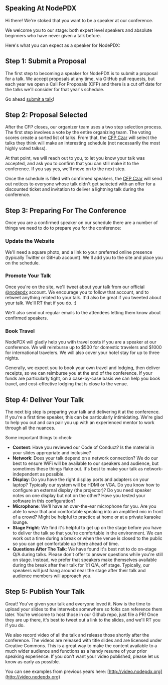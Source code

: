 Speaking At NodePDX
-------------------

Hi there! We're stoked that you want to be a speaker at our conference.

We welcome you to our stage: both expert level speakers and absolute beginners who have never given a talk before. 

Here's what you can expect as a speaker for NodePDX:

## Step 1: Submit a Proposal

The first step to becoming a speaker for NodePDX is to submit a proposal for a talk. We accept proposals at any time, via GitHub pull requests, but each year we open a Call For Proposals (CFP) and there is a cut off date for the talks we'll consider for that year's schedule. 

Go ahead [submit a talk](https://github.com/nodepdx/nodepdx.github.com/tree/master/proposals)!

## Step 2: Proposal Selected

After the CFP closes, our organizer team uses a two step selection process. The first step involves a vote by the entire organizing team. The voting scores create a sorted list of talks. From that, the [CFP Czar](get-involved.html#cfp-czar) will select the talks they think will make an interesting schedule (not necessarily the most highly voted talkss).

At that point, we will reach out to you, to let you know your talk was accepted, and ask you to confirm that you can still make it to the conference. If you say yes, we'll move on to the next step. 

Once the schedule is filled with confirmed speakers, the [CFP Czar](get-involved.html#cfp-czar) will send out notices to everyone whose talk didn't get selected with an offer for a discounted ticket and invitation to deliver a lightning talk during the conference.  

## Step 3: Preparing For The Conference

Once you are a confirmed speaker on our schedule there are a number of things we need to do to prepare you for the conference: 

### Update the Website

We'll need a square photo, and a link to your preferred online presence (typically Twitter or GitHub account). We'll add you to the site and place you on the schedule.

### Promote Your Talk

Once you're on the site, we'll tweet about your talk from our official [\@nodepdx](http://twitter.com/nodepdx) account. We encourage you to follow that account, and to retweet anything related to your talk. It'd also be great if you tweeted about your talk. We'll RT that if you do. :)

We'll also send out regular emails to the attendees letting them know about confirmed speakers. 

### Book Travel 

NodePDX will gladly help you with travel costs if you are a speaker at our conference. We will reimburse up to $500 for domestic travelers and $1000 for international travelers. We will also cover your hotel stay for up to three nights.

Generally, we expect you to book your own travel and lodging, then deliver receipts, so we can reimburse you at the end of the conference. If your funds are particularly tight, on a case-by-case basis we can help you book travel, and cost-effective lodging that is close to the venue.


## Step 4: Deliver Your Talk

The next big step is preparing your talk and delivering it at the conference. If you're a first time speaker, this can be particularly intimidating. We're glad to help you out and can pair you up with an experienced mentor to work through all the nuances. 

Some important things to check: 

- **Content**: Have you reviewed our Code of Conduct? Is the material in your slides appropriate and inclusive? 
- **Network**: Does your talk depend on a network connection? We do our best to ensure WiFi will be available to our speakers and audience, but sometimes these things flake out. It's best to make your talk as network-independent as possible.
- **Display**: Do you have the right display ports and adapters on your laptop? Typically our system will be HDMI or VGA. Do you know how to configure an external display (the projector)? Do you need speaker notes on one display but not on the other? Have you tested your software in this configuration?
- **Microphone**: We'll have an over-the-ear microphone for you. Are you able to wear that and comfortable speaking into an amplified mic in front of a crowd? Might be helpful to practice at home or at a private karaoke lounge. 
- **Stage Fright**: We find it's helpful to get up on the stage before you have to deliver the talk so that you're comfortable in the environment. We can work out a time during a break or when the venue is closed to the public so you can get comfortable up there ahead of time.
- **Questions After The Talk**: We have found it's best not to do on-stage Q/A during talks. Please don't offer to answer questions while you're still on stage. Instead, we prefer that speakers make themselves available during the break after their talk for 1:1 Q/A, off stage. Typically, our speakers will just hang around near the stage after their talk and audience members will approach you. 

## Step 5: Publish Your Talk

Great! You've given your talk and everyone loved it. Now is the time to upload your slides to the interwebs somewhere so folks can reference them later. You're welcome to host those in our Github repo, just file a PR! Once they are up there, it's best to tweet out a link to the slides, and we'll RT you if you do. 

We also record video of all the talk and release those shortly after the conference. The videos are released with title slides and are licensed under Creative Commons. This is a great way to make the content available to a much wider audience and functions as a handy resume of your prior speaking experience. If you don't want your video published, please let us know as early as possible. 

You can see examples from previous years here: [http://video.nodepdx.org](http://video.nodepdx.org)

